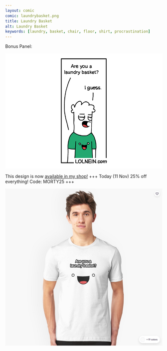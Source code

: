 ```yaml
---
layout: comic
comic: laundrybasket.png
title: Laundry Basket
alt: Laundry Basket
keywords: [laundry, basket, chair, floor, shirt, procrastination]
---
```


Bonus Panel:

![Laundry Basket Bonus Panel](/images/laundrybasket_bonus.png)

This design is now [available in my shop!](https://www.redbubble.com/shop/lolnein) +++ Today (11 Nov) 25% off everything! Code: MORTY25 +++


 

[![Laundry Basket Shirt](/images/laundrybasket_shirt2.png)](https://www.redbubble.com/shop/Lolnein)
